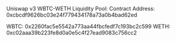Uniswap v3 WBTC-WETH Liquidity Pool:
Contract Address: 0xcbcdf9626bc03e24f779434178a73a0b4bad62ed

WBTC: 0x2260fac5e5542a773aa44fbcfedf7c193bc2c599
WETH: 0xc02aaa39b223fe8d0a0e5c4f27ead9083c756cc2
